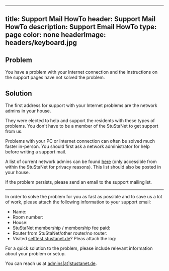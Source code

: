  ---
title: Support Mail HowTo
header: Support Mail HowTo
description: Support Email HowTo
type: page
color: none
headerImage: headers/keyboard.jpg
---

## Problem
You have a problem with your Internet connection and the instructions on the support pages have not solved the problem.

## Solution
The first address for support with your Internet problems are the network admins in your house.

They were elected to help and support the residents with these types of problems. You don't have to be a member of the StuStaNet to get support from us.

Problems with your PC or Internet connection can often be solved much faster in-person. You should first ask a network administrator for help before writing a support mail.

A list of current network admins can be found [here](https://dokumente.stusta.de/adminliste/adminliste.pdf) (only accessible from within the StuStaNet for privacy reasons). This list should also be posted in your house.

If the problem persists, please send an email to the support mailinglist.

***

In order to solve the problem for you as fast as possible and to save us a lot of work, please attach the following information to your support email:

* Name:
* Room number:
* House:
* StuStaNet membership / membership fee paid:
* Router from StuStaNet/other router/no router:
* Visited [selftest.stustanet.de](http://selftest.stustanet.de)? Pleas attach the log:

For a quick solution to the problem, please include relevant information about your problem or setup.

You can reach us at [admins[at]stustanet.de](https://stustanet.de/mail/admins?body=Name%3A%0ARoom%20number%3A%0AHouse%3A%0AStuStaNet%20membership%20%2F%20membership%20fee%20paid%3A%0ARouter%20from%20StuStaNet%2Fother%20router%2Fno%20router%3A%0AVisited%20selftest.stustanet.de%3F%20Pleas%20attach%20the%20log%3A).
